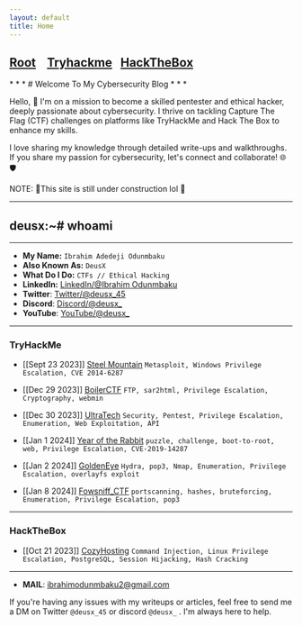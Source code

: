 ```yaml
---
layout: default
title: Home
---
```

<h2 class="mume-header" id="mainindexhtml-nbspnbsp-contactcontacthtml"><a href="./index.html">Root</a>&#xA0;&#xA0;&#xA0; <a href="/Posts/THM/index.html">Tryhackme</a>&#xA0;&#xA0;&#xA0;<a href="/Posts/HTB/index.html">HackTheBox</a>&#xA0;&#xA0;&#xA0;</h2>
<script src="https://tryhackme.com/badge/1528520"></script>
* * *
# Welcome To My Cybersecurity Blog
* * *

Hello, 👋 I'm on a mission to become a skilled pentester and ethical hacker, deeply passionate about cybersecurity. I thrive on tackling Capture The Flag (CTF) challenges on platforms like TryHackMe and Hack The Box to enhance my skills. 

I love sharing my knowledge through detailed write-ups and walkthroughs. If you share my passion for cybersecurity, let's connect and collaborate! 🌐🛡️

NOTE: 🚧This site is still under construction lol 🚧
* * *
## deusx:~# whoami
* * *

- **My Name:** `Ibrahim Adedeji Odunmbaku`
- **Also Known As:** `DeusX`
- **What Do I Do:** `CTFs // Ethical Hacking`
- **LinkedIn:** [LinkedIn/@Ibrahim Odunmbaku](https://www.linkedin.com/in/ibrahim-odunmbaku-8639a811b/)
- **Twitter**: [Twitter/@deusx_45](https://twitter.com/deusx_45)
- **Discord**: [Discord/@deusx_](https://discord.com/channels/@deusx_)
- **YouTube**: [YouTube/@deusx_](https://youtube.com/@Deus-X?si=FD4r1RL5HrpbkQPd)
  
* * *
### **TryHackMe**

- [[Sept 23 2023]] [Steel Mountain](https://deusx7.github.io/Posts/THM/Writeups/Steel_Mountain/Steel_Mountain.html) `Metasploit, Windows Privilege Escalation, CVE 2014-6287`

- [[Dec 29 2023]] [BoilerCTF](https://deusx7.github.io/Posts/THM/Writeups/BoilerCTF/BoilerCTF.html) `FTP, sar2html, Privilege Escalation, Cryptography, webmin`

- [[Dec 30 2023]] [UltraTech](https://deusx7.github.io/Posts/THM/Writeups/UltraTech/UltraTech.html) `Security, Pentest, Privilege Escalation, Enumeration, Web Exploitation, API`

-  [[Jan 1 2024]] [Year of the Rabbit](https://deusx7.github.io/Posts/THM/Writeups/Year_of_the_Rabbit/Year_of_the_Rabbit.html) `puzzle, challenge, boot-to-root, web, Privilege Escalation, CVE-2019-14287`

-  [[Jan 2 2024]] [GoldenEye](https://deusx7.github.io/Posts/THM/Writeups/GoldenEye/GoldenEye.html) `Hydra, pop3, Nmap, Enumeration, Privilege Escalation, overlayfs exploit` 

- [[Jan 8 2024]] [Fowsniff_CTF](https://deusx7.github.io/Posts/THM/Writeups/Fowsniff_CTF/Fowsniff_CTF.html) `portscanning, hashes, bruteforcing, Enumeration, Privilege Escalation, pop3`

* * *
### **HackTheBox**

- [[Oct 21 2023]] [CozyHosting](https://deusx7.github.io/Posts/HTB/Writeups/CozyHosting/CozyHosting.html) `Command Injection, Linux Privilege Escalation, PostgreSQL, Session Hijacking, Hash Cracking`

* * *

- **MAIL**: ibrahimodunmbaku2@gmail.com

If you're having any issues with my writeups or articles, feel free to send me a DM on Twitter `@deusx_45` or discord `@deusx_` . I'm always here to help.
